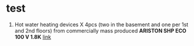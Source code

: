 # test
1. Hot water heating devices X 4pcs (two in the basement and one per 1st and 2nd floors) from commercially mass produced **ARISTON SHP ECO 100 V 1.8K** [link](http://www.ariston.com/sg/SHAPE_ECO_50-80-100)
